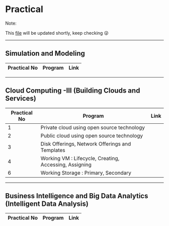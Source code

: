 # Practical
Note:

This [file](https://github.com/bhupendpatil/Practice/blob/master/Practical.md) will be updated shortly, keep checking :stuck_out_tongue_winking_eye:

___
## Simulation and Modeling
Practical No | Program | Link
-- | -- | --

___
## Cloud Computing -III (Building Clouds and Services)
Practical No | Program | Link
-- | -- | --
1 | Private cloud using open source technology |
2 | Public cloud using open source technology |
3 | Disk Offerings, Network Offerings and Templates |
4 | Working VM : Lifecycle, Creating, Accessing, Assigning |
6 | Working Storage : Primary, Secondary |

___
## Business Intelligence and Big Data Analytics (Intelligent Data Analysis)
Practical No | Program | Link
-- | -- | --